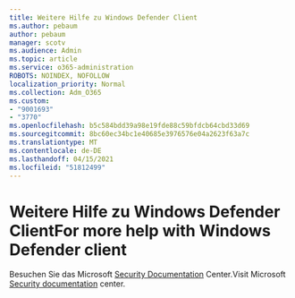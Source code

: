 ```yaml
---
title: Weitere Hilfe zu Windows Defender Client
ms.author: pebaum
author: pebaum
manager: scotv
ms.audience: Admin
ms.topic: article
ms.service: o365-administration
ROBOTS: NOINDEX, NOFOLLOW
localization_priority: Normal
ms.collection: Adm_O365
ms.custom:
- "9001693"
- "3770"
ms.openlocfilehash: b5c584bdd39a98e19fde88c59bfdcb64cbd33d69
ms.sourcegitcommit: 8bc60ec34bc1e40685e3976576e04a2623f63a7c
ms.translationtype: MT
ms.contentlocale: de-DE
ms.lasthandoff: 04/15/2021
ms.locfileid: "51812499"
---
```

# <a name="for-more-help-with-windows-defender-client"></a><span data-ttu-id="e0593-102">Weitere Hilfe zu Windows Defender Client</span><span class="sxs-lookup"><span data-stu-id="e0593-102">For more help with Windows Defender client</span></span>

<span data-ttu-id="e0593-103">Besuchen Sie das Microsoft [Security Documentation](https://docs.microsoft.com/security/#pivot=products&panel=products1) Center.</span><span class="sxs-lookup"><span data-stu-id="e0593-103">Visit Microsoft [Security documentation](https://docs.microsoft.com/security/#pivot=products&panel=products1) center.</span></span>